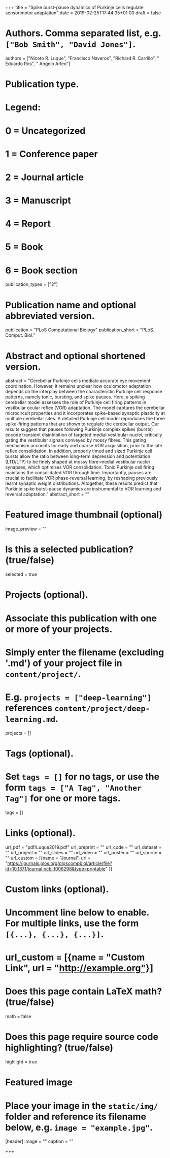 +++
title = "Spike burst-pause dynamics of Purkinje cells regulate sensorimotor adaptation"
date = 2019-02-25T17:44:35+01:00
draft = false

# Authors. Comma separated list, e.g. `["Bob Smith", "David Jones"]`.
authors = ["Niceto R. Luque", "Francisco Naveros", "Richard R. Carrillo", " Eduardo Ros", " Angelo Arleo"]

# Publication type.
# Legend:
# 0 = Uncategorized
# 1 = Conference paper
# 2 = Journal article
# 3 = Manuscript
# 4 = Report
# 5 = Book
# 6 = Book section
publication_types = ["2"]

# Publication name and optional abbreviated version.
publication = "PLoS Computational Biology"
publication_short = "PLoS. Comput. Biol."

# Abstract and optional shortened version.
abstract = "Cerebellar Purkinje cells mediate accurate eye movement coordination. However, it remains unclear how oculomotor adaptation depends on the interplay between the characteristic Purkinje cell response patterns, namely tonic, bursting, and spike pauses. Here, a spiking cerebellar model assesses the role of Purkinje cell firing patterns in vestibular ocular reflex (VOR) adaptation. The model captures the cerebellar microcircuit properties and it incorporates spike-based synaptic plasticity at multiple cerebellar sites. A detailed Purkinje cell model reproduces the three spike-firing patterns that are shown to regulate the cerebellar output. Our results suggest that pauses following Purkinje complex spikes (bursts) encode transient disinhibition of targeted medial vestibular nuclei, critically gating the vestibular signals conveyed by mossy fibres. This gating mechanism accounts for early and coarse VOR acquisition, prior to the late reflex consolidation. In addition, properly timed and sized Purkinje cell bursts allow the ratio between long-term depression and potentiation (LTD/LTP) to be finely shaped at mossy fibre-medial vestibular nuclei synapses, which optimises VOR consolidation. Tonic Purkinje cell firing maintains the consolidated VOR through time. Importantly, pauses are crucial to facilitate VOR phase-reversal learning, by reshaping previously learnt synaptic weight distributions. Altogether, these results predict that Purkinje spike burst-pause dynamics are instrumental to VOR learning and reversal adaptation."
abstract_short = ""

# Featured image thumbnail (optional)
image_preview = ""

# Is this a selected publication? (true/false)
selected = true

# Projects (optional).
#   Associate this publication with one or more of your projects.
#   Simply enter the filename (excluding '.md') of your project file in `content/project/`.
#   E.g. `projects = ["deep-learning"]` references `content/project/deep-learning.md`.
projects = []

# Tags (optional).
#   Set `tags = []` for no tags, or use the form `tags = ["A Tag", "Another Tag"]` for one or more tags.
tags = []

# Links (optional).
url_pdf = "pdf/Luque2019.pdf"
url_preprint = ""
url_code = ""
url_dataset = ""
url_project = ""
url_slides = ""
url_video = ""
url_poster = ""
url_source = ""
url_custom = [{name = "Journal", url = "https://journals.plos.org/ploscompbiol/article/file?id=10.1371/journal.pcbi.1006298&type=printable" }]

# Custom links (optional).
#   Uncomment line below to enable. For multiple links, use the form `[{...}, {...}, {...}]`.
# url_custom = [{name = "Custom Link", url = "http://example.org"}]

# Does this page contain LaTeX math? (true/false)
math = false

# Does this page require source code highlighting? (true/false)
highlight = true

# Featured image
# Place your image in the `static/img/` folder and reference its filename below, e.g. `image = "example.jpg"`.
[header]
image = ""
caption = ""

+++

